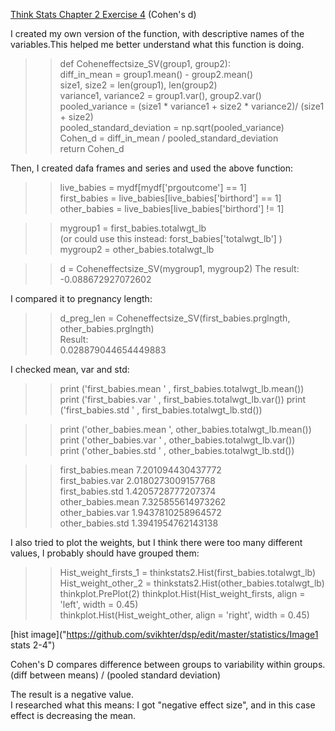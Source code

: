 [Think Stats Chapter 2 Exercise 4](http://greenteapress.com/thinkstats2/html/thinkstats2003.html#toc24) (Cohen's d)


I created my own version of the function, with descriptive names of the variables.This helped me better understand what this function is doing.

>>def Coheneffectsize_SV(group1, group2):    
  diff_in_mean = group1.mean() - group2.mean()   
  size1, size2 = len(group1), len(group2)   
  variance1, variance2 = group1.var(), group2.var() 
  pooled_variance = (size1 * variance1 + size2 * variance2)/ (size1 + size2)  
  pooled_standard_deviation = np.sqrt(pooled_variance)  
  Cohen_d = diff_in_mean / pooled_standard_deviation  
  return Cohen_d
  
  
Then, I created dafa frames and series and used the above function:

  >>live_babies  = mydf[mydf['prgoutcome'] == 1]  
  first_babies = live_babies[live_babies['birthord'] == 1]  
  other_babies = live_babies[live_babies['birthord'] != 1]  

  >>mygroup1 = first_babies.totalwgt_lb  
  (or could use this instead: forst_babies['totalwgt_lb'] )
  mygroup2 = other_babies.totalwgt_lb 

  >>d = Coheneffectsize_SV(mygroup1, mygroup2) 
The result:  
-0.088672927072602 

I compared it to pregnancy length:  
  >>d_preg_len = Coheneffectsize_SV(first_babies.prglngth, other_babies.prglngth)  
  Result:    
0.028879044654449883  

I checked mean, var and std:
  >>print ('first_babies.mean ' , first_babies.totalwgt_lb.mean())  
  print ('first_babies.var ' , first_babies.totalwgt_lb.var()) 
  print ('first_babies.std ' , first_babies.totalwgt_lb.std()) 
  
  >>print ('other_babies.mean ', other_babies.totalwgt_lb.mean())   
  print ('other_babies.var ' , other_babies.totalwgt_lb.var())   
  print ('other_babies.std ' , other_babies.totalwgt_lb.std())   

  >>first_babies.mean  7.201094430437772  
  first_babies.var  2.0180273009157768  
  first_babies.std  1.4205728777207374  
  other_babies.mean  7.325855614973262  
  other_babies.var  1.9437810258964572  
  other_babies.std  1.3941954762143138 

I also tried to plot the weights, but  I think there were too many different values, I probably should have grouped them:

>>Hist_weight_firsts_1 = thinkstats2.Hist(first_babies.totalwgt_lb)  
Hist_weight_other_2 =  thinkstats2.Hist(other_babies.totalwgt_lb)  
thinkplot.PrePlot(2) 
thinkplot.Hist(Hist_weight_firsts, align = 'left', width = 0.45)  
thinkplot.Hist(Hist_weight_other, align = 'right', width = 0.45)  

[hist image]("https://github.com/svikhter/dsp/edit/master/statistics/Image1 stats 2-4")

Cohen's D compares difference between groups to variability within groups.  
(diff between means) /  (pooled standard deviation)  
  
  
  The result is a negative value.   
  I researched what this means: I got "negative effect size", and in this case effect is decreasing the mean.  
   
